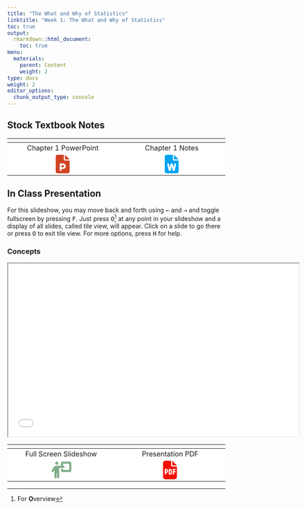 ```yaml
---
title: "The What and Why of Statistics"
linktitle: "Week 1: The What and Why of Statistics"
toc: true
output:
  rmarkdown::html_document:
    toc: true
menu:
  materials:
    parent: Content
    weight: 2
type: docs
weight: 2
editor_options: 
  chunk_output_type: console
---
```

<script src="/rmarkdown-libs/kePrint/kePrint.js"></script>
<link href="/rmarkdown-libs/lightable/lightable.css" rel="stylesheet" />
<script src="/rmarkdown-libs/kePrint/kePrint.js"></script>
<link href="/rmarkdown-libs/lightable/lightable.css" rel="stylesheet" />

<script>
  function resizeIframe(obj) {
    obj.style.height = obj.contentWindow.document.body.scrollHeight + 'px';
  }
</script>

<style>
  .hvr-sweep-to-left {
    display: inline-block;
    vertical-align: middle;
    -webkit-transform: perspective(1px) translateZ(0);
    transform: perspective(1px) translateZ(0);
    box-shadow: 0 0 1px rgba(0, 0, 0, 0);
    position: relative;
    -webkit-transition-property: color;
    transition-property: color;
    -webkit-transition-duration: 0.25s;
    transition-duration: 0.25s;
  }

.hvr-sweep-to-left:before {
  content: "";
  position: absolute;
  z-index: -1;
  top: 0;
  left: 0;
  right: 0;
  bottom: 0;
  background: #761756;
    -webkit-transform: scaleX(0);
  transform: scaleX(0);
  -webkit-transform-origin: 100% 50%;
  transform-origin: 100% 50%;
  -webkit-transition-property: transform;
  transition-property: transform;
  -webkit-transition-duration: 0.3s;
  transition-duration: 0.3s;
  -webkit-transition-timing-function: ease-out;
  transition-timing-function: ease-out;
}

.hvr-sweep-to-left:hover, .hvr-sweep-to-left:focus, .hvr-sweep-to-left:active {
  color: white;
}

.hvr-sweep-to-left:hover:before, .hvr-sweep-to-left:focus:before, .hvr-sweep-to-left:active:before {
  -webkit-transform: scaleX(1);
  transform: scaleX(1);
}

table > tbody > tr:hover > td, table > tbody > tr:hover > th {
  background-color: #ffffff;
}
</style>



## Stock Textbook Notes



<center>
<table class="table" style="width: auto !important; margin-left: auto; margin-right: auto;">
 <thead>
  <tr>
   <th style="text-align:center;">  </th>
   <th style="text-align:center;">  </th>
  </tr>
 </thead>
<tbody>
  <tr>
   <td style="text-align:center;width: 20em; background-color: #ffffff !important;vertical-align: middle !important;"> Chapter 1 PowerPoint </td>
   <td style="text-align:center;width: 20em; background-color: #ffffff !important;vertical-align: middle !important;"> Chapter 1 Notes </td>
  </tr>
  <tr>
   <td style="text-align:center;width: 20em; background-color: #ffffff !important;vertical-align: middle !important;"> <a target="_blank" href="/lecture_notes/Week%201/SSDS_Ch1.pptx"><svg aria-hidden="true" role="img" viewbox="0 0 384 512" style="height:2.67em;width:2em;vertical-align:-0.125em;margin-left:auto;margin-right:auto;font-size:inherit;fill:#d04423;overflow:visible;position:relative;"><path d="M256 0v128h128L256 0zM224 128L224 0H48C21.49 0 0 21.49 0 48v416C0 490.5 21.49 512 48 512h288c26.51 0 48-21.49 48-48V160h-127.1C238.3 160 224 145.7 224 128zM279.6 308.1C284.2 353.5 248.5 392 204 392H160v40C160 440.8 152.8 448 144 448H128c-8.836 0-16-7.164-16-16V256c0-8.836 7.164-16 16-16h71.51C239.3 240 275.6 268.5 279.6 308.1zM160 344h44c15.44 0 28-12.56 28-28S219.4 288 204 288H160V344z"></path></svg></a> </td>
   <td style="text-align:center;width: 20em; background-color: #ffffff !important;vertical-align: middle !important;"> <a target="_blank" href="/lecture_notes/Week%201/SSDS_Ch1.docx"><svg aria-hidden="true" role="img" viewbox="0 0 384 512" style="height:2.67em;width:2em;vertical-align:-0.125em;margin-left:auto;margin-right:auto;font-size:inherit;fill:#00a4ef;overflow:visible;position:relative;"><path d="M224 128L224 0H48C21.49 0 0 21.49 0 48v416C0 490.5 21.49 512 48 512h288c26.51 0 48-21.49 48-48V160h-127.1C238.3 160 224 145.7 224 128zM281.5 240h23.37c7.717 0 13.43 7.18 11.69 14.7l-42.46 184C272.9 444.1 268 448 262.5 448h-29.26c-5.426 0-10.18-3.641-11.59-8.883L192 329.1l-29.61 109.1C160.1 444.4 156.2 448 150.8 448H121.5c-5.588 0-10.44-3.859-11.69-9.305l-42.46-184C65.66 247.2 71.37 240 79.08 240h23.37c5.588 0 10.44 3.859 11.69 9.301L137.8 352L165.6 248.9C167 243.6 171.8 240 177.2 240h29.61c5.426 0 10.18 3.641 11.59 8.883L246.2 352l23.7-102.7C271.1 243.9 275.1 240 281.5 240zM256 0v128h128L256 0z"></path></svg></a> </td>
  </tr>
</tbody>
</table>
</center>

## In Class Presentation
For this slideshow, you may move back and forth using <kbd>←</kbd> and <kbd>→</kbd> and toggle fullscreen by pressing <kbd>F</kbd>. Just press <kbd>O</kbd>[^1] at any point in your slideshow and a display of all slides, called tile view, will appear. Click on a slide to go there or press <kbd>O</kbd> to exit tile view. For more options, press <kbd>H</kbd> for help.

### Concepts

<center>
<iframe src="/slides/Week 1/Slides-Week-1.html" width="672" height="400px" data-external="1"></iframe>
</center>



<center>
<table class="table" style="width: auto !important; margin-left: auto; margin-right: auto;">
 <thead>
  <tr>
   <th style="text-align:center;">  </th>
   <th style="text-align:center;">  </th>
  </tr>
 </thead>
<tbody>
  <tr>
   <td style="text-align:center;width: 20em; background-color: #ffffff !important;vertical-align: middle !important;"> Full Screen Slideshow </td>
   <td style="text-align:center;width: 20em; background-color: #ffffff !important;vertical-align: middle !important;"> Presentation PDF </td>
  </tr>
  <tr>
   <td style="text-align:center;width: 20em; background-color: #ffffff !important;vertical-align: middle !important;"> <a target="_blank" href="/slides/Week%201/Slides-Week-1.html"><svg aria-hidden="true" role="img" viewbox="0 0 640 512" style="height:2.4em;width:3em;vertical-align:-0.125em;margin-left:auto;margin-right:auto;font-size:inherit;fill:#7ead86;overflow:visible;position:relative;"><path d="M144 48C144 21.49 165.5 0 192 0C218.5 0 240 21.49 240 48C240 74.51 218.5 96 192 96C165.5 96 144 74.51 144 48zM152 512C134.3 512 120 497.7 120 480V256.9L91.43 304.5C82.33 319.6 62.67 324.5 47.52 315.4C32.37 306.3 27.47 286.7 36.58 271.5L94.85 174.6C112.2 145.7 143.4 128 177.1 128H320V48C320 21.49 341.5 .0003 368 .0003H592C618.5 .0003 640 21.49 640 48V272C640 298.5 618.5 320 592 320H368C341.5 320 320 298.5 320 272V224H384V256H576V64H384V128H400C417.7 128 432 142.3 432 160C432 177.7 417.7 192 400 192H264V480C264 497.7 249.7 512 232 512C214.3 512 200 497.7 200 480V352H184V480C184 497.7 169.7 512 152 512L152 512z"></path></svg></a> </td>
   <td style="text-align:center;width: 20em; background-color: #ffffff !important;vertical-align: middle !important;"> <a target="_blank" href="/slides/Week%201/Slides-Week-1.pdf"><svg aria-hidden="true" role="img" viewbox="0 0 384 512" style="height:2.67em;width:2em;vertical-align:-0.125em;margin-left:auto;margin-right:auto;font-size:inherit;fill:#f40f02;overflow:visible;position:relative;"><path d="M88 304H80V256H88C101.3 256 112 266.7 112 280C112 293.3 101.3 304 88 304zM192 256H200C208.8 256 216 263.2 216 272V336C216 344.8 208.8 352 200 352H192V256zM224 0V128C224 145.7 238.3 160 256 160H384V448C384 483.3 355.3 512 320 512H64C28.65 512 0 483.3 0 448V64C0 28.65 28.65 0 64 0H224zM64 224C55.16 224 48 231.2 48 240V368C48 376.8 55.16 384 64 384C72.84 384 80 376.8 80 368V336H88C118.9 336 144 310.9 144 280C144 249.1 118.9 224 88 224H64zM160 368C160 376.8 167.2 384 176 384H200C226.5 384 248 362.5 248 336V272C248 245.5 226.5 224 200 224H176C167.2 224 160 231.2 160 240V368zM288 224C279.2 224 272 231.2 272 240V368C272 376.8 279.2 384 288 384C296.8 384 304 376.8 304 368V320H336C344.8 320 352 312.8 352 304C352 295.2 344.8 288 336 288H304V256H336C344.8 256 352 248.8 352 240C352 231.2 344.8 224 336 224H288zM256 0L384 128H256V0z"></path></svg></a> </td>
  </tr>
</tbody>
</table>
</center>

[^1]: For <b>O</b>verview
